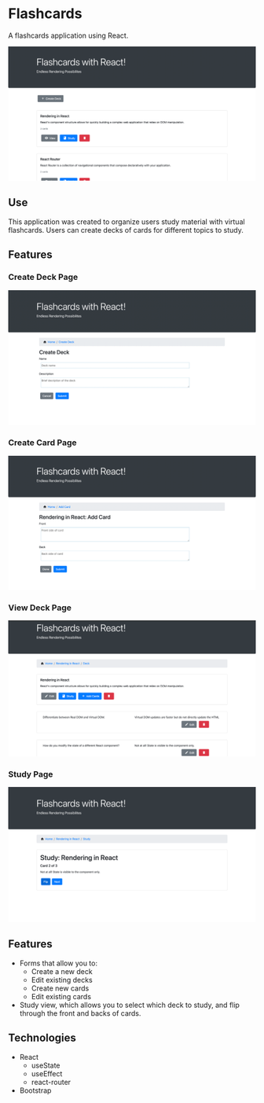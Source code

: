 # Flashcards
A flashcards application using React.

![A screen shot of my Flashcards App](/img/home-page.png "React Flashcards Home Page")

## Use

This application was created to organize users study material with virtual flashcards. Users can create decks of cards for different topics to study. 

## Features

### Create Deck Page
![A screen shot of my Flashcards App](/img/create-deck.png "React Flashcards Create Deck Page")

### Create Card Page
![A screen shot of my Flashcards App](/img/add-card.png "React Flashcards Add Card Page")

### View Deck Page
![A screen shot of my Flashcards App](/img/view-page.png "React Flashcards View Deck Page")

### Study Page
![A screen shot of my Flashcards App](/img/study-page.png "React Flashcards Study Page")

## Features

* Forms that allow you to:
  * Create a new deck
  * Edit existing decks
  * Create new cards
  * Edit existing cards
* Study view, which allows you to select which deck to study, and flip through the front and backs of cards.   

## Technologies

* React
  * useState
  * useEffect
  * react-router
* Bootstrap   

